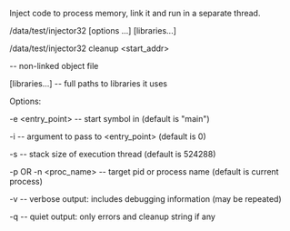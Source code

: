 Inject code to process memory, link it and run in a separate thread.

/data/test/injector32 [options ...] <file> [libraries...]

/data/test/injector32 cleanup <pid> <start_addr> <len>

<file> -- non-linked object file

[libraries...] -- full paths to libraries it uses

Options:

-e <entry_point> -- start symbol in <file> (default is "main")

-i <word> -- argument to pass to <entry_point> (default is 0)

-s <size> -- stack size of execution thread (default is 524288)

-p <pid> OR -n <proc_name> -- target pid or process name (default is current process)

-v -- verbose output: includes debugging information (may be repeated)

-q -- quiet output: only errors and cleanup string if any


